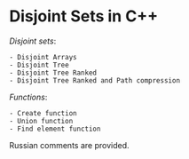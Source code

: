 # Disjoint Sets in C++

*Disjoint sets*: 

	- Disjoint Arrays
	- Disjoint Tree
	- Disjoint Tree Ranked 
	- Disjoint Tree Ranked and Path compression

*Functions*:

	- Create function
	- Union function
	- Find element function
    
Russian comments are provided. 

